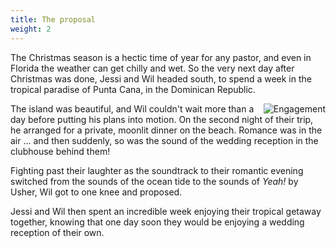 ```yaml
---
title: The proposal
weight: 2
---
```

The Christmas season is a hectic time of year for any pastor, and even in Florida the weather can get chilly and wet. So the very next day after Christmas was done, Jessi and Wil headed south, to spend a week in the tropical paradise of Punta Cana, in the Dominican Republic.

<img class="article-photo" src="https://lh3.googleusercontent.com/XrpKzbdzVfAbZNvSym8M4UFLR4oYGmRT3w__OwqNeOIXPm4GYq2Ll8ZFKCoszJjEKDWczcnZurKVDN6xq-Ekj9ySipaNk7bkXwtcoeIy0fKdlxfVba_NgEBVSO5_TW40ZbKR6d84cMw=w600" alt="Engagement" align="right" />The island was beautiful, and Wil couldn't wait more than a day before putting his plans into motion. On the second night of their trip, he arranged for a private, moonlit dinner on the beach. Romance was in the air ... and then suddenly, so was the sound of the wedding reception in the clubhouse behind them!

Fighting past their laughter as the soundtrack to their romantic evening switched from the sounds of the ocean tide to the sounds of <cite>Yeah!</cite> by Usher, Wil got to one knee and proposed.

Jessi and Wil then spent an incredible week enjoying their tropical getaway together, knowing that one day soon they would be enjoying a wedding reception of their own.